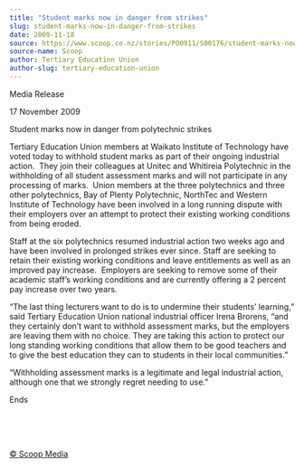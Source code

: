 ```yaml
---
title: "Student marks now in danger from strikes"
slug: student-marks-now-in-danger-from-strikes
date: 2009-11-18
source: https://www.scoop.co.nz/stories/PO0911/S00176/student-marks-now-in-danger-from-strikes.htm
source-name: Scoop
author: Tertiary Education Union
author-slug: tertiary-education-union
---
```


<p>Media Release</p>

<p>17 November 2009</p>

<p>Student marks now in
danger from polytechnic strikes</p>

<p>Tertiary Education Union
members at Waikato Institute of Technology have voted today
to withhold student marks as part of their ongoing
industrial action.&nbsp; They join their colleagues at Unitec
and Whitireia Polytechnic in the withholding of all student
assessment marks and will not participate in any processing
of marks.&nbsp; Union members at the three polytechnics and
three other polytechnics, Bay of Plenty Polytechnic,
NorthTec and Western Institute of Technology have been
involved in a long running dispute with their employers over
an attempt to protect their existing working conditions from
being eroded.</p>

<p>Staff at the six polytechnics resumed
industrial action two weeks ago and have been involved in
prolonged strikes ever since. Staff are seeking to retain
their existing working conditions and leave entitlements as
well as an improved pay increase.&nbsp; Employers are seeking to
remove some of their academic staff’s working conditions
and are currently offering a 2 percent pay increase over two
years.</p>

<p>“The last thing lecturers want to do is to
undermine their students’ learning,” said Tertiary
Education Union national industrial officer Irena Brorens,
“and they certainly don’t want to withhold assessment
marks, but the employers are leaving them with no choice.
They are taking this action to protect our long standing
working conditions that allow them to be good teachers and
to give the best education they can to students in their
local communities.”</p>

<p>“Withholding assessment marks is a
legitimate and legal industrial action, although one that we
strongly regret needing to
use.”</p>

<p>Ends</p>

<p>&nbsp;<br>&nbsp;<br>&nbsp;
</p>

<p>
<a href="http://www.scoop.co.nz/about/terms.html" target="_blank"><span>© Scoop Media</span></a>
         </p>